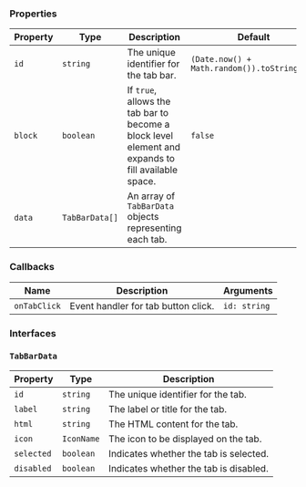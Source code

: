 ### Properties

| Property | Type           | Description                                                                                        | Default                                     |
| -------- | -------------- | -------------------------------------------------------------------------------------------------- | ------------------------------------------- |
| `id`     | `string`       | The unique identifier for the tab bar.                                                             | `(Date.now() + Math.random()).toString(36)` |
| `block`  | `boolean`      | If `true`, allows the tab bar to become a block level element and expands to fill available space. | `false`                                     |
| `data`   | `TabBarData[]` | An array of `TabBarData` objects representing each tab.                                            |                                             |

### Callbacks

| Name         | Description                         | Arguments    |
| ------------ | ----------------------------------- | ------------ |
| `onTabClick` | Event handler for tab button click. | `id: string` |

### Interfaces

### `TabBarData`

| Property   | Type       | Description                            |
| ---------- | ---------- | -------------------------------------- |
| `id`       | `string`   | The unique identifier for the tab.     |
| `label`    | `string`   | The label or title for the tab.        |
| `html`     | `string`   | The HTML content for the tab.          |
| `icon`     | `IconName` | The icon to be displayed on the tab.   |
| `selected` | `boolean`  | Indicates whether the tab is selected. |
| `disabled` | `boolean`  | Indicates whether the tab is disabled. |

